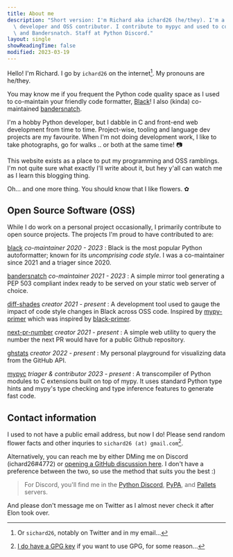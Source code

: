 ```yaml
---
title: About me
description: "Short version: I'm Richard aka ichard26 (he/they). I'm a hobby Python\
  \ developer and OSS contributor. I contribute to mypyc and used to co-maintain Black\
  \ and Bandersnatch. Staff at Python Discord."
layout: single
showReadingTime: false
modified: 2023-03-19
---
```


Hello! I'm Richard. I go by `ichard26` on the internet[^1]. My pronouns are he/they.

You may know me if you frequent the Python code quality space as I used to co-maintain
your friendly code formatter, [Black]! I also (kinda) co-maintained [bandersnatch].

<!-- As maintainer, I like
to focus on maintenance, documentation, and PR review. On top of that, I'm also staff on
the [Python Discord server][discord-python]. -->

I'm a hobby Python developer, but I dabble in C and front-end web development from time to
time. Project-wise, tooling and language dev projects are my favourite. When I'm not doing
development work, I like to take photographs, go for walks .. or both at the same time! 📷

This website exists as a place to put my programming and OSS ramblings. I'm not quite sure
what exactly I'll write about it, but hey y'all can watch me as I learn this blogging
thing.

Oh... and one more thing. You should know that I like flowers. ✿

## Open Source Software (OSS)

While I do work on a personal project occasionally, I primarily contribute to open source
projects. The projects I'm proud to have contributed to are:

[black] _co-maintainer_ _2020 - 2023_
: Black is the most popular Python autoformatter; known for its *uncomprising code style*.
  I was a co-maintainer since 2021 and a triager since 2020.

[bandersnatch] _co-maintainer_ _2021 - 2023_
: A simple mirror tool generating a PEP 503 compliant index ready to be served on your
  static web server of choice.

[diff-shades] _creator_ _2021 - present_
: A development tool used to gauge the impact of code style changes in Black across OSS
  code. Inspired by [mypy-primer] which was inspired by [black-primer].

[next-pr-number] _creator_ _2021 - present_
: A simple web utility to query the number the next PR would have for a public Github
  repository.

[ghstats] _creator_ _2022 - present_
: My personal playground for visualizing data from the GitHub API.

[mypyc] _triager & contributor_ _2023 - present_
: A transcompiler of Python modules to C extensions built on top of mypy. It uses standard
  Python type hints and mypy's type checking and type inference features to generate fast
  code.

<!--
[name] *role* *[YYYY - (present or YYYY)]*
: about the project

[name]: link
-->

## Contact information

I used to not have a public email address, but now I do! Please send random flower facts
and other inquries to `sichard26 (at) gmail.com`[^2].

Alternatively, you can reach me by either DMing me on Discord (ichard26#4772) or
[opening a GitHub discussion here][discussions]. I don't have a preference between the
two, so use the method that suits you the best :)

> For Discord, you'll find me in the [Python Discord][discord-python],
> [PyPA][discord-pypa], and [Pallets][discord-pallets] servers.

And please don't message me on Twitter as I almost never check it after Elon took over.

[^1]: Or `sichard26`, notably on Twitter and in my email...

[^2]: [I do have a GPG key][gpg] if you want to use GPG, for some reason...

[bandersnatch]: https://github.com/pypa/bandersnatch
[black]: https://github.com/psf/black
[black-primer]: https://github.com/psf/black/blob/9bd4134f3138448eb92af7031d994b2cec7d08ad/docs/contributing/gauging_changes.md#black-primer
[diff-shades]: https://github.com/ichard26/diff-shades
[discord-pallets]: https://discord.gg/pallets
[discord-pypa]: https://discord.gg/pypa
[discord-python]: https://discord.gg/python
[discussions]: https://github.com/ichard26/ichard26.github.io/discussions
[ghstats]: https://ichard26.github.io/ghstats/
[gpg]: https://github.com/ichard26.gpg
[mypy-primer]: https://github.com/hauntsaninja/mypy_primer
[mypyc]: https://github.com/mypyc/mypyc
[next-pr-number]: https://ichard26.github.io/next-pr-number/
